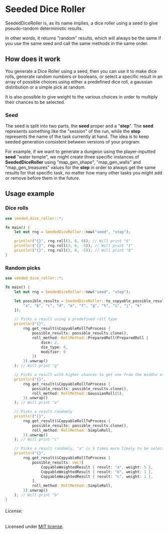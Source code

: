 # Seeded Dice Roller
SeededDiceRoller is, as its name implies, a dice roller using a seed to give pseudo-random deterministic results.

In other words, it returns "random" results, which will always be the same if you use the same seed and call the same methods in the same order.

## How does it work
You generate a Dice Roller using a seed, then you can use it to make dice rolls, generate random numbers or booleans, or select a specific result in an array of possible choices using either a predefined dice roll, a gaussian distribution or a simple pick at random.

It is also possible to give weight to the various choices in order to multiply their chances to be selected.

### Seed
The seed is split into two parts, the **seed** proper and a "**step**". The **seed** represents something like the "session" of the run, while the **step** represents the name of the task currently at hand. The idea is to keep seeded generation consistent between versions of your program.

For example, if we want to generate a dungeon using the player-inputted **seed** "water temple", we might create three specific instances of **SeededDiceRoller** using "map_gen_shape", "map_gen_walls" and "map_gen_treasures" values for the **step** in order to always get the same results for that specific task, no matter how many other tasks you might add or remove before them in the future.

## Usage example
### Dice rolls
```rust  
use seeded_dice_roller::*;

fn main() {
	let mut rng = SeededDiceRoller::new("seed", "step");

    println!("{}", rng.roll(1, 6, 0)); // Will print "6"
    println!("{}", rng.roll(3, 6, -5)); // Will print "1"
    println!("{}", rng.roll(3, 6, -5)); // Will print "8"
}
```

### Random picks
```rust  
use seeded_dice_roller::*;

fn main() {
	let mut rng = SeededDiceRoller::new("seed", "step");

	let possible_results = SeededDiceRoller::to_copyable_possible_results(vec![
	    "a", "b", "c", "d", "e", "f", "g", "h", "i", "j", "k"
	]);

    // Picks a result using a predefined roll type
    println!("{}",
        rng.get_result(&CopyableRollToProcess {
            possible_results: possible_results.clone(),
            roll_method: RollMethod::PreparedRoll(PreparedRoll {
                dice: 2,
                die_type: 6,
                modifier: 0
            })
        }).unwrap()
    ); // Will print "g"

    // Picks a result with higher chances to get one from the middle of the array
    println!("{}",
        rng.get_result(&CopyableRollToProcess {
            possible_results: possible_results.clone(),
            roll_method: RollMethod::GaussianRoll(5),
        }).unwrap()
    ); // Will print "e"

    // Picks a result randomly
    println!("{}",
        rng.get_result(&CopyableRollToProcess {
            possible_results: possible_results.clone(),
            roll_method: RollMethod::SimpleRoll,
        }).unwrap()
    ); // Will print "c"

    // Picks a result randomly, "a" is 5 times more likely to be selected than "b" or "c"
    println!("{}",
        rng.get_result(&CopyableRollToProcess {
            possible_results: vec![
                CopyableWeightedResult { result: "a", weight: 5 },
                CopyableWeightedResult { result: "b", weight: 1 },
                CopyableWeightedResult { result: "c", weight: 1 },
            ],
            roll_method: RollMethod::SimpleRoll,
        }).unwrap()
    ); // Will print "b"
}
```

###### License:
Licensed under [MIT license](https://github.com/lmagitem/seeded-dice-roller/blob/master/LICENSE.md).
